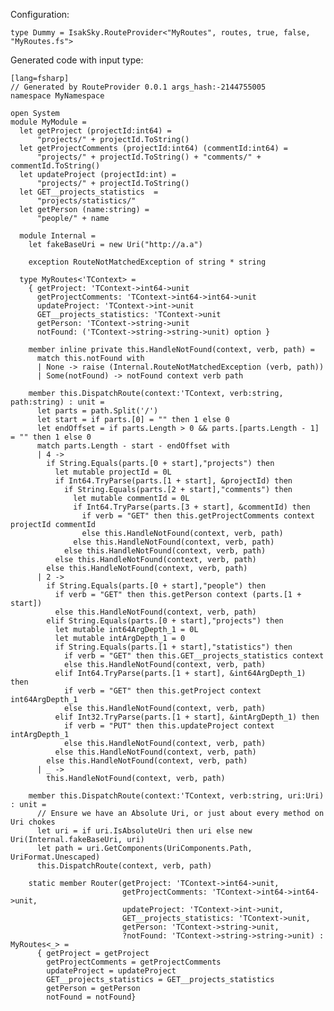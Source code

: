 Configuration:

    type Dummy = IsakSky.RouteProvider<"MyRoutes", routes, true, false, "MyRoutes.fs">


Generated code with input type:

    [lang=fsharp]
    // Generated by RouteProvider 0.0.1 args_hash:-2144755005
    namespace MyNamespace
    
    open System
    module MyModule =
      let getProject (projectId:int64) =
          "projects/" + projectId.ToString()
      let getProjectComments (projectId:int64) (commentId:int64) =
          "projects/" + projectId.ToString() + "comments/" + commentId.ToString()
      let updateProject (projectId:int) =
          "projects/" + projectId.ToString()
      let GET__projects_statistics  =
          "projects/statistics/"
      let getPerson (name:string) =
          "people/" + name
    
      module Internal =
        let fakeBaseUri = new Uri("http://a.a")
    
        exception RouteNotMatchedException of string * string
    
      type MyRoutes<'TContext> =
        { getProject: 'TContext->int64->unit
          getProjectComments: 'TContext->int64->int64->unit
          updateProject: 'TContext->int->unit
          GET__projects_statistics: 'TContext->unit
          getPerson: 'TContext->string->unit
          notFound: ('TContext->string->string->unit) option }
    
        member inline private this.HandleNotFound(context, verb, path) =
          match this.notFound with
          | None -> raise (Internal.RouteNotMatchedException (verb, path))
          | Some(notFound) -> notFound context verb path
    
        member this.DispatchRoute(context:'TContext, verb:string, path:string) : unit =
          let parts = path.Split('/')
          let start = if parts.[0] = "" then 1 else 0
          let endOffset = if parts.Length > 0 && parts.[parts.Length - 1] = "" then 1 else 0
          match parts.Length - start - endOffset with
          | 4 ->
            if String.Equals(parts.[0 + start],"projects") then
              let mutable projectId = 0L
              if Int64.TryParse(parts.[1 + start], &projectId) then
                if String.Equals(parts.[2 + start],"comments") then
                  let mutable commentId = 0L
                  if Int64.TryParse(parts.[3 + start], &commentId) then
                    if verb = "GET" then this.getProjectComments context projectId commentId
                    else this.HandleNotFound(context, verb, path)
                  else this.HandleNotFound(context, verb, path)
                else this.HandleNotFound(context, verb, path)
              else this.HandleNotFound(context, verb, path)
            else this.HandleNotFound(context, verb, path)
          | 2 ->
            if String.Equals(parts.[0 + start],"people") then
              if verb = "GET" then this.getPerson context (parts.[1 + start])
              else this.HandleNotFound(context, verb, path)
            elif String.Equals(parts.[0 + start],"projects") then
              let mutable int64ArgDepth_1 = 0L
              let mutable intArgDepth_1 = 0
              if String.Equals(parts.[1 + start],"statistics") then
                if verb = "GET" then this.GET__projects_statistics context
                else this.HandleNotFound(context, verb, path)
              elif Int64.TryParse(parts.[1 + start], &int64ArgDepth_1) then
                if verb = "GET" then this.getProject context int64ArgDepth_1
                else this.HandleNotFound(context, verb, path)
              elif Int32.TryParse(parts.[1 + start], &intArgDepth_1) then
                if verb = "PUT" then this.updateProject context intArgDepth_1
                else this.HandleNotFound(context, verb, path)
              else this.HandleNotFound(context, verb, path)
            else this.HandleNotFound(context, verb, path)
          | _ ->
            this.HandleNotFound(context, verb, path)
    
        member this.DispatchRoute(context:'TContext, verb:string, uri:Uri) : unit =
          // Ensure we have an Absolute Uri, or just about every method on Uri chokes
          let uri = if uri.IsAbsoluteUri then uri else new Uri(Internal.fakeBaseUri, uri)
          let path = uri.GetComponents(UriComponents.Path, UriFormat.Unescaped)
          this.DispatchRoute(context, verb, path)
    
        static member Router(getProject: 'TContext->int64->unit,
                             getProjectComments: 'TContext->int64->int64->unit,
                             updateProject: 'TContext->int->unit,
                             GET__projects_statistics: 'TContext->unit,
                             getPerson: 'TContext->string->unit,
                             ?notFound: 'TContext->string->string->unit) : MyRoutes<_> =
          { getProject = getProject
            getProjectComments = getProjectComments
            updateProject = updateProject
            GET__projects_statistics = GET__projects_statistics
            getPerson = getPerson
            notFound = notFound}
    
